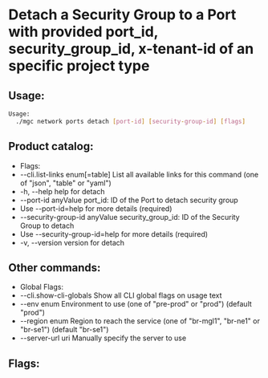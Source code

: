 # Detach a Security Group to a Port with provided port_id, security_group_id, x-tenant-id of an specific project type

## Usage:
```bash
Usage:
  ./mgc network ports detach [port-id] [security-group-id] [flags]
```

## Product catalog:
- Flags:
- --cli.list-links enum[=table]   List all available links for this command (one of "json", "table" or "yaml")
- -h, --help                          help for detach
- --port-id anyValue              port_id: ID of the Port to detach security group
- Use --port-id=help for more details (required)
- --security-group-id anyValue    security_group_id: ID of the Security Group to detach
- Use --security-group-id=help for more details (required)
- -v, --version                       version for detach

## Other commands:
- Global Flags:
- --cli.show-cli-globals   Show all CLI global flags on usage text
- --env enum               Environment to use (one of "pre-prod" or "prod") (default "prod")
- --region enum            Region to reach the service (one of "br-mgl1", "br-ne1" or "br-se1") (default "br-se1")
- --server-url uri         Manually specify the server to use

## Flags:
```bash

```

